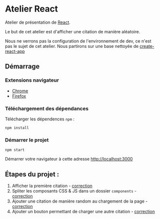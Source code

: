 # Atelier React

Atelier de présentation de [React](https://facebook.github.io/react/).

Le but de cet atelier est d'afficher une citation de manière aléatoire.

Nous ne verrons pas la configuration de l'environnement de dev, ce n'est pas le sujet de cet atelier.
Nous partirons sur une base nettoyée de [create-react-app](https://github.com/facebookincubator/create-react-app)

## Démarrage

### Extensions navigateur

* [Chrome](https://chrome.google.com/webstore/detail/react-developer-tools/fmkadmapgofadopljbjfkapdkoienihi)
* [Firefox](https://addons.mozilla.org/fr/firefox/addon/react-devtools/)

### Téléchargement des dépendances

Télécharger les dépendences `npm` :

```
npm install
```

### Démarrer le projet

```
npm start
```

Démarrer votre navigateur à cette adresse [http://localhost:3000](http://localhost:3000)

## Étapes du projet :

1. Afficher la première citation - [correction](https://github.com/sutter/workshop-react-newbie/tree/feature/step-1)
2. Spliter les composants CSS & JS dans un dossier `components` - [correction](https://github.com/sutter/workshop-react-newbie/tree/feature/step-2)
3. Ajouter une citation de manière random au chargement de la page - [correction](https://github.com/sutter/workshop-react-newbie/tree/feature/step-3)
4. Ajouter un bouton permettant de charger une autre citation - [correction](https://github.com/sutter/workshop-react-newbie/tree/feature/step-4)
